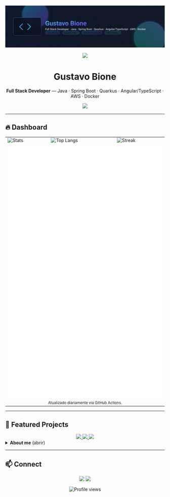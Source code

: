 <!-- Banner -->
<p align="center">
  <img src="./assets/gustavo-bione-banner.svg" alt="Gustavo Bione — Full Stack Developer" />
</p>

<!-- Divisor animado -->
<p align="center">
  <img src="https://capsule-render.vercel.app/api?type=wave&color=0:22D3EE,100:7C3AED&height=90&section=header&reversal=true&fontColor=ffffff&descAlign=50" />
</p>

<h1 align="center">Gustavo Bione</h1>
<p align="center">
  <b>Full Stack Developer</b> — Java · Spring Boot · Quarkus · Angular/TypeScript · AWS · Docker
</p>

<!-- Skills em ícones, visual clean -->
<p align="center">
  <img src="https://skillicons.dev/icons?i=java,spring,quarkus,angular,ts,js,postgres,mongodb,aws,docker,git&theme=dark&perline=11"/>
</p>

---

## 🔥 Dashboard
<table align="center">
  <tr>
    <td>
      <img src="https://github-readme-stats.vercel.app/api?username=bione-dev&show_icons=true&theme=tokyonight&hide_border=true&count_private=true" alt="Stats"/>
    </td>
    <td>
      <img src="https://github-readme-stats.vercel.app/api/top-langs/?username=bione-dev&layout=compact&theme=tokyonight&hide_border=true" alt="Top Langs"/>
    </td>
    <td>
      <img src="https://streak-stats.demolab.com?user=bione-dev&theme=tokyonight&hide_border=true" alt="Streak"/>
    </td>
  </tr>
  <tr>
    <td colspan="3" align="center">
      <img src="./assets/metrics.svg" alt="GitHub metrics dashboard (auto)" />
      <br/><sub>Atualizado diariamente via GitHub Actions.</sub>
    </td>
  </tr>
</table>

---

## 🚀 Featured Projects
<div align="center">
  <a href="https://github.com/bione-dev/User-Management-API">
    <img src="https://img.shields.io/badge/User%20Management%20API-0f172a?style=for-the-badge&logo=github&labelColor=111827"/>
  </a>
  <a href="https://github.com/bione-dev/Lista-Tarefas">
    <img src="https://img.shields.io/badge/Lista%20de%20Tarefas-0f172a?style=for-the-badge&logo=github&labelColor=111827"/>
  </a>
  <a href="https://github.com/bione-dev/TimeZoneConverter">
    <img src="https://img.shields.io/badge/TimeZone%20Converter-0f172a?style=for-the-badge&logo=github&labelColor=111827"/>
  </a>
</div>

<details>
  <summary><b>About me</b> (abrir)</summary>

- Full Stack focado em apps **seguras, rápidas e observáveis**  
- Curto **arquitetura limpa**, testes e CI/CD  
- Estudando **Go** e **Terraform** (plataforma/DevOps)  
- ☕ café + código
</details>

---

## 📫 Connect
<p align="center">
  <a href="https://www.linkedin.com/in/gustavo-bione-539ba1174"><img src="https://img.shields.io/badge/LinkedIn-0A66C2?style=for-the-badge&logo=linkedin&logoColor=white"/></a>
  <a href="mailto:gustavobione.dev@gmail.com"><img src="https://img.shields.io/badge/Email-D14836?style=for-the-badge&logo=gmail&logoColor=white"/></a>
</p>

<p align="center">
  <img src="https://komarev.com/ghpvc/?username=bione-dev&color=7C3AED&style=flat-square" alt="Profile views"/>
</p>
